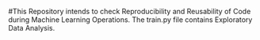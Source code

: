 #This Repository intends to check Reproducibility and Reusability of Code during Machine Learning Operations.
The train.py file contains Exploratory Data Analysis.
